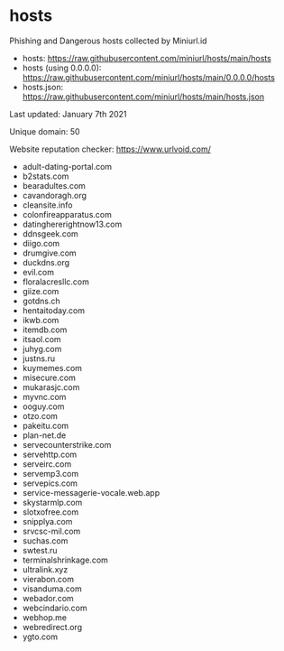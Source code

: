 # hosts
Phishing and Dangerous hosts collected by Miniurl.id

- hosts: https://raw.githubusercontent.com/miniurl/hosts/main/hosts
- hosts (using 0.0.0.0): https://raw.githubusercontent.com/miniurl/hosts/main/0.0.0.0/hosts
- hosts.json: https://raw.githubusercontent.com/miniurl/hosts/main/hosts.json

Last updated: January 7th 2021

Unique domain: 50

Website reputation checker: https://www.urlvoid.com/

- adult-dating-portal.com
- b2stats.com
- bearadultes.com
- cavandoragh.org
- cleansite.info
- colonfireapparatus.com
- datinghererightnow13.com
- ddnsgeek.com
- diigo.com
- drumgive.com
- duckdns.org
- evil.com
- floralacresllc.com
- giize.com
- gotdns.ch
- hentaitoday.com
- ikwb.com
- itemdb.com
- itsaol.com
- juhyg.com
- justns.ru
- kuymemes.com
- misecure.com
- mukarasjc.com
- myvnc.com
- ooguy.com
- otzo.com
- pakeitu.com
- plan-net.de
- servecounterstrike.com
- servehttp.com
- serveirc.com
- servemp3.com
- servepics.com
- service-messagerie-vocale.web.app
- skystarmlp.com
- slotxofree.com
- snipplya.com
- srvcsc-mil.com
- suchas.com
- swtest.ru
- terminalshrinkage.com
- ultralink.xyz
- vierabon.com
- visanduma.com
- webador.com
- webcindario.com
- webhop.me
- webredirect.org
- ygto.com

